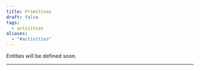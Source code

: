 ```yaml
---
title: Primitives
draft: false
tags:
  - activities
aliases:
  - "#activities"
---
```


Entities will be defined soon.

---

